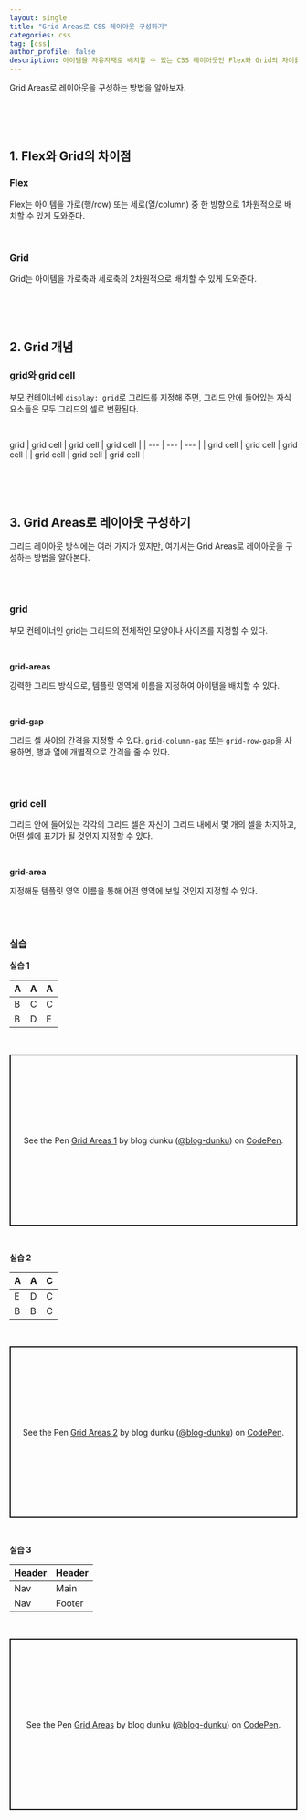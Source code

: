 ```yaml
---
layout: single
title: "Grid Areas로 CSS 레이아웃 구성하기"
categories: css
tag: [css]
author_profile: false
description: 아이템을 자유자재로 배치할 수 있는 CSS 레이아웃인 Flex와 Grid의 차이를 알아보고, Grid Areas로 레이아웃을 구성하는 방법을 살펴보겠습니다.
---
```


Grid Areas로 레이아웃을 구성하는 방법을 알아보자.

<br>
<br>
<br>





## 1. Flex와 Grid의 차이점

### Flex
Flex는 아이템을 가로(행/row) 또는 세로(열/column) 중 한 방향으로 1차원적으로 배치할 수 있게 도와준다.

<br>



### Grid
Grid는 아이템을 가로축과 세로축의 2차원적으로 배치할 수 있게 도와준다.

<br>
<br>
<br>





## 2. Grid 개념

### grid와 grid cell

부모 컨테이너에 `display: grid`로 그리드를 지정해 주면, 그리드 안에 들어있는 자식 요소들은 모두 그리드의 셀로 변환된다.

<br>

grid
| grid cell | grid cell | grid cell |
|    ---    |    ---    |    ---    |
| grid cell | grid cell | grid cell |
| grid cell | grid cell | grid cell |

<br>
<br>
<br>





## 3. Grid Areas로 레이아웃 구성하기

그리드 레이아웃 방식에는 여러 가지가 있지만, 여기서는 Grid Areas로 레이아웃을 구성하는 방법을 알아본다.

<br>
<br>



### grid

부모 컨테이너인 grid는 그리드의 전체적인 모양이나 사이즈를 지정할 수 있다.

<br>

**grid-areas**

강력한 그리드 방식으로, 템플릿 영역에 이름을 지정하여 아이템을 배치할 수 있다.

<br>

**grid-gap**

그리드 셀 사이의 간격을 지정할 수 있다. `grid-column-gap` 또는 `grid-row-gap`을 사용하면, 행과 열에 개별적으로 간격을 줄 수 있다.

<br>
<br>



### grid cell

그리드 안에 들어있는 각각의 그리드 셀은 자신이 그리드 내에서 몇 개의 셀을 차지하고, 어떤 셀에 표기가 될 것인지 지정할 수 있다.

<br>

**grid-area**

지정해둔 템플릿 영역 이름을 통해 어떤 영역에 보일 것인지 지정할 수 있다.

<br>
<br>



### 실습

**실습 1**

| A | A | A |
|---|---|---|
| B | C | C |
| B | D | E |

<br>

<p class="codepen" data-height="300" data-default-tab="html,result" data-slug-hash="YzgeyOa" data-user="blog-dunku" style="height: 300px; box-sizing: border-box; display: flex; align-items: center; justify-content: center; border: 2px solid; margin: 1em 0; padding: 1em;">
  <span>See the Pen <a href="https://codepen.io/blog-dunku/pen/YzgeyOa">
  Grid Areas 1</a> by blog dunku (<a href="https://codepen.io/blog-dunku">@blog-dunku</a>)
  on <a href="https://codepen.io">CodePen</a>.</span>
</p>
<script async src="https://cpwebassets.codepen.io/assets/embed/ei.js"></script>

<br>

**실습 2**

| A | A | C |
|---|---|---|
| E | D | C |
| B | B | C |

<br>

<p class="codepen" data-height="300" data-default-tab="html,result" data-slug-hash="xxBYwQr" data-user="blog-dunku" style="height: 300px; box-sizing: border-box; display: flex; align-items: center; justify-content: center; border: 2px solid; margin: 1em 0; padding: 1em;">
  <span>See the Pen <a href="https://codepen.io/blog-dunku/pen/xxBYwQr">
  Grid Areas 2</a> by blog dunku (<a href="https://codepen.io/blog-dunku">@blog-dunku</a>)
  on <a href="https://codepen.io">CodePen</a>.</span>
</p>
<script async src="https://cpwebassets.codepen.io/assets/embed/ei.js"></script>

<br>

**실습 3**

| Header | Header |
| ---    | ---    |
| Nav    | Main   |
| Nav    | Footer |

<br>

<p class="codepen" data-height="300" data-default-tab="html,result" data-slug-hash="MWxQwdR" data-user="blog-dunku" style="height: 300px; box-sizing: border-box; display: flex; align-items: center; justify-content: center; border: 2px solid; margin: 1em 0; padding: 1em;">
  <span>See the Pen <a href="https://codepen.io/blog-dunku/pen/MWxQwdR">
  Grid Areas</a> by blog dunku (<a href="https://codepen.io/blog-dunku">@blog-dunku</a>)
  on <a href="https://codepen.io">CodePen</a>.</span>
</p>
<script async src="https://cpwebassets.codepen.io/assets/embed/ei.js"></script>
